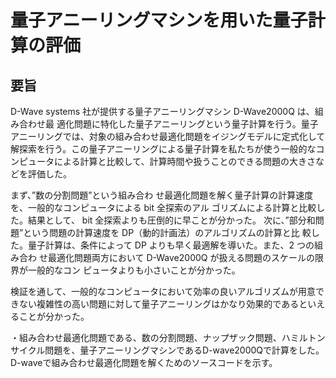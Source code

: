 # 量子アニーリングマシンを用いた量子計算の評価

## 要旨 

D-Wave systems 社が提供する量子アニーリングマシン D-Wave2000Q は、組み合わせ最 適化問題に特化した量子アニーリングという量子計算を行う。量子アニーリングでは、対象の組み合わせ最適化問題をイジングモデルに定式化して解探索を行う。この量子アニーリングによる量子計算を私たちが使う一般的なコンピュータによる計算と比較して、計算時間や扱うことのできる問題の大きさなどを評価した。

 まず、”数の分割問題”という組み合わ せ最適化問題を解く量子計算の計算速度を、一般的なコンピュータによる bit 全探索のアル ゴリズムによる計算と比較した。結果として、 bit 全探索よりも圧倒的に早ことが分かった。 次に、”部分和問題”という問題の計算速度を DP（動的計画法）のアルゴリズムの計算と比 較した。量子計算は、条件によって DP よりも早く最適解を導いた。また、2 つの組み合わ せ最適化問題両方において D-Wave2000Q が扱える問題のスケールの限界が一般的なコン ピュータよりも小さいことが分かった。
 
 検証を通して、一般的なコンピュータにおいて効率の良いアルゴリズムが用意できない複雑性の高い問題に対して量子アニーリングはかなり効果的であるといえることが分かった。 
 
 
・組み合わせ最適化問題である、数の分割問題、ナップザック問題、ハミルトンサイクル問題を、量子アニーリングマシンであるD-wave2000Qで計算をした。
D-waveで組み合わせ最適化問題を解くためのソースコードを示す。

